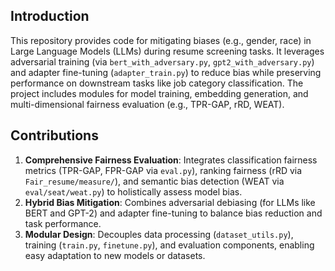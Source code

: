 ## Introduction  
This repository provides code for mitigating biases (e.g., gender, race) in Large Language Models (LLMs) during resume screening tasks. It leverages adversarial training (via `bert_with_adversary.py`, `gpt2_with_adversary.py`) and adapter fine-tuning (`adapter_train.py`) to reduce bias while preserving performance on downstream tasks like job category classification. The project includes modules for model training, embedding generation, and multi-dimensional fairness evaluation (e.g., TPR-GAP, rRD, WEAT).  


## Contributions  
1. **Comprehensive Fairness Evaluation**: Integrates classification fairness metrics (TPR-GAP, FPR-GAP via `eval.py`), ranking fairness (rRD via `Fair_resume/measure/`), and semantic bias detection (WEAT via `eval/seat/weat.py`) to holistically assess model bias.  
2. **Hybrid Bias Mitigation**: Combines adversarial debiasing (for LLMs like BERT and GPT-2) and adapter fine-tuning to balance bias reduction and task performance.  
3. **Modular Design**: Decouples data processing (`dataset_utils.py`), training (`train.py`, `finetune.py`), and evaluation components, enabling easy adaptation to new models or datasets.
